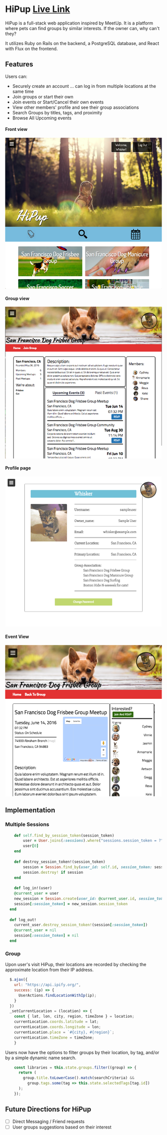 # HiPup [Live Link](http://hipup.co)
HiPup is a full-stack web application inspired by MeetUp. It is a platform where pets can find groups by similar interests. If the owner can, why can't they?

It utilizes Ruby on Rails on the backend, a PostgreSQL database, and React with Flux on the frontend.

## Features
Users can:

* Securely create an account
... can log in from multiple locations at the same time
* Join groups or start their own
* Join events or Start/Cancel their own events
* View other members' profile and see their group associations
* Search Groups by titles, tags, and proximity
* Browse All Upcoming events

#### Front view
![Front-page]

#### Group view
![Group-page]

#### Profile page
![Profile-page]

#### Event View
![Event-page]

## Implementation
### Multiple Sessions
```ruby
	def self.find_by_session_token(session_token)
		user = User.joins(:sessions).where("sessions.session_token = ?", session_token)
		user[0]
	end

	def destroy_session_token!(session_token)
		session = Session.find_by(user_id: self.id, session_token: session_token)
		session.destroy! if session
	end

	def log_in!(user)
    @current_user = user
    new_session = Session.create(user_id: @current_user.id, session_token: Session.generate_session_token)
  	session[:session_token] = new_session.session_token
  end

  def log_out!
  	current_user.destroy_session_token!(session[:session_token])
  	@current_user = nil
  	session[:session_token] = nil
  end
```
### Group
Upon user's visit HiPup, their locations are recorded by checking the approximate location from their IP address.

```javascript
  $.ajax({
    url: "https://api.ipify.org/",
    success: (ip) => {
      UserActions.findLocationWithIp(ip);
    }
  })
  _setCurrentLocation = (location) => {
    const { lat, lon, city, region, timeZone } = location;
  	currentLocation.coords.latitude = lat;
  	currentLocation.coords.longitude = lon;
  	currentLocation.place = `#{city}, #{region}`;
  	currentLocation.timeZone = timeZone;
	}
```

Users now have the options to filter groups by their location, by tag, and/or by a simple dynamic name search.

```javascript
    const libraries = this.state.groups.filter((group) => {
      return (
        group.title.toLowerCase().match(searchCriteria) &&
          group.tags.some(tag => this.state.selectedTags[tag.id])
      );
    });
```

## Future Directions for HiPup
- [ ] Direct Messaging / Friend requests
- [ ] User groups suggestions based on their interest

[Front-page]: ./docs/images/Front-page.png
[Group-page]: ./docs/images/Group-page.png
[Profile-page]: ./docs/images/profile-page.png
[Event-page]: ./docs/images/Event-page.png